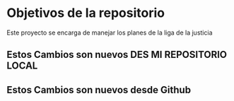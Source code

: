 # Objetivos de la repositorio

Este proyecto se encarga de manejar los planes de la liga de la justicia


## Estos Cambios son nuevos DES  MI REPOSITORIO LOCAL
## Estos Cambios son nuevos desde Github
